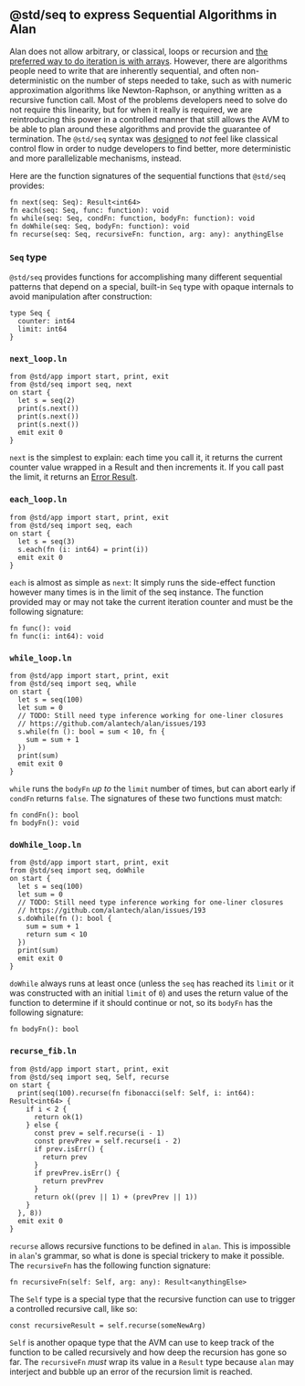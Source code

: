 ## @std/seq to express Sequential Algorithms in Alan

Alan does not allow arbitrary, or classical, loops or recursion and [the preferred way to do iteration is with arrays](./advanced_examples.md#loopln). However, there are algorithms people need to write that are inherently sequential, and often non-deterministic on the number of steps needed to take, such as with numeric approximation algorithms like Newton-Raphson, or anything written as a recursive function call. Most of the problems developers need to solve do not require this linearity, but for when it really is required, we are reintroducing this power in a controlled manner that still allows the AVM to be able to plan around these algorithms and provide the guarantee of termination. The `@std/seq` syntax was [designed](https://github.com/alantech/alan/blob/main/rfcs/007%20-%20Sequential%20Algorithms%20RFC.md) to *not* feel like classical control flow in order to nudge developers to find better, more deterministic and more parallelizable mechanisms, instead.

Here are the function signatures of the sequential functions that `@std/seq` provides:

```ln
fn next(seq: Seq): Result<int64>
fn each(seq: Seq, func: function): void
fn while(seq: Seq, condFn: function, bodyFn: function): void
fn doWhile(seq: Seq, bodyFn: function): void
fn recurse(seq: Seq, recursiveFn: function, arg: any): anythingElse
```

### `Seq` type

`@std/seq` provides functions for accomplishing many different sequential patterns that depend on a special, built-in `Seq` type with opaque internals to avoid manipulation after construction:

```alan
type Seq {
  counter: int64
  limit: int64
}
```

### `next_loop.ln`

```rust,editable
from @std/app import start, print, exit
from @std/seq import seq, next
on start {
  let s = seq(2)
  print(s.next())
  print(s.next())
  print(s.next())
  emit exit 0
}
```

`next` is the simplest to explain: each time you call it, it returns the current counter value wrapped in a Result and then increments it. If you call past the limit, it returns an [Error Result](./error_handling.md).

### `each_loop.ln`

```rust,editable
from @std/app import start, print, exit
from @std/seq import seq, each
on start {
  let s = seq(3)
  s.each(fn (i: int64) = print(i))
  emit exit 0
}
```

`each` is almost as simple as `next`: It simply runs the side-effect function however many times is in the limit of the seq instance. The function provided may or may not take the current iteration counter and must be the following signature:

```alan
fn func(): void
fn func(i: int64): void
```

### `while_loop.ln`

```rust,editable
from @std/app import start, print, exit
from @std/seq import seq, while
on start {
  let s = seq(100)
  let sum = 0
  // TODO: Still need type inference working for one-liner closures
  // https://github.com/alantech/alan/issues/193
  s.while(fn (): bool = sum < 10, fn {
    sum = sum + 1
  })
  print(sum)
  emit exit 0
}
```

`while` runs the `bodyFn` *up to* the `limit` number of times, but can abort early if `condFn` returns `false`. The signatures of these two functions must match:

```alan
fn condFn(): bool
fn bodyFn(): void
```

### `doWhile_loop.ln`

```rust,editable
from @std/app import start, print, exit
from @std/seq import seq, doWhile
on start {
  let s = seq(100)
  let sum = 0
  // TODO: Still need type inference working for one-liner closures
  // https://github.com/alantech/alan/issues/193
  s.doWhile(fn (): bool {
    sum = sum + 1
    return sum < 10
  })
  print(sum)
  emit exit 0
}
```

`doWhile` always runs at least once (unless the `seq` has reached its `limit` or it was constructed with an initial `limit` of `0`) and uses the return value of the function to determine if it should continue or not, so its `bodyFn` has the following signature:

```alan
fn bodyFn(): bool
```

### `recurse_fib.ln`

```rust,editable
from @std/app import start, print, exit
from @std/seq import seq, Self, recurse
on start {
  print(seq(100).recurse(fn fibonacci(self: Self, i: int64): Result<int64> {
    if i < 2 {
      return ok(1)
    } else {
      const prev = self.recurse(i - 1)
      const prevPrev = self.recurse(i - 2)
      if prev.isErr() {
        return prev
      }
      if prevPrev.isErr() {
        return prevPrev
      }
      return ok((prev || 1) + (prevPrev || 1))
    }
  }, 8))
  emit exit 0
}
```

`recurse` allows recursive functions to be defined in `alan`. This is impossible in `alan`'s grammar, so what is done is special trickery to make it possible. The `recursiveFn` has the following function signature:

```alan
fn recursiveFn(self: Self, arg: any): Result<anythingElse>
```

The `Self` type is a special type that the recursive function can use to trigger a controlled recursive call, like so:

```alan
const recursiveResult = self.recurse(someNewArg)
```

`Self` is another opaque type that the AVM can use to keep track of the function to be called recursively and how deep the recursion has gone so far. The `recursiveFn` *must* wrap its value in a `Result` type because `alan` may interject and bubble up an error of the recursion limit is reached.
